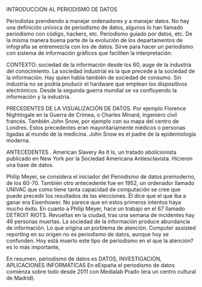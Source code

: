INTRODUCCIÓN AL PERIODISMO DE DATOS

Periodistas prendiendo a manejar ordenadores y a manejar datos. 
No hay una definición unívoca de periodismo de datos, algunos lo han llamado periodismo con código, hackers, etc. Periodismo guiado por datos, etc. De la misma manera buena parte de la evolución de los departamentos de infografía se entremezcla con los de datos. 
Sirve para hacer un periodismo con sistema de información gráficos que faciliten la interpretación.

CONTEXTO: sociedad de la información desde los 60, auge de la industria del conocimiento. 
La sociedad industrial es la que precede a la sociedad de la información. Hay quien habla también de sociedad de consumo. 
Sin industria no se podría producir el hardware que emplean los dispositivos electrónicos. Desde la segunda guerra mundial se va confluyendo la información y la industria.

PRECEDENTES DE LA VISUALIZACIÓN DE DATOS. Por ejemplo Florence Nightingale en la Guerra de Crimea, o Charles Minard, ingeniero civil francés. También John Snow, por ejemplo con su mapa del centro de Londres.
Estos precedentes eran mayoritariamente médicos o personas ligadas al mundo de la medicina. John Snow es el padre de la epidemiología moderna. 

ANTECEDENTES . American Slavery As It Is, un tratado abolicionista publicado en New York por la Sociedad Americana Antiesclavista. Hicieron una base de datos.

Philip Meyer, se considera el iniciador del Periodismo de datos premoderno, de los 60-70. 
También otro antecedente fue en 1952, un ordenador llamado UNIVAC que como tiene tanta capacidad de computación se cree que puede precedir los resultados de las elecciones. Él dice que el que iba a ganar era Eisenhower. No parece que en estos primeros intentos haya mucho éxito.
En cuanto a Philip Meyer, hace un trabajo en el 67 llamado DETROIT RIOTS. Revueltas en la ciudad, tras una semana de incidentes hay 46 personas muertas. 
La sociedad de la información produce abundancia de información. Lo que origina un porblema de atención. 
Computer assisted reporting en su origen no es periodismo de datos, aunque hoy se confunden. Hoy está muerto este tipo de periodismo en el que la atención? es lo más importante, 

En resumen, periodismo de datos es DATOS, INVESTIGACIÓN, APLICACIONES INFORMÁTICAS
En eEspaña el periodismo de datos comienza sobre todo desde 2011 con Medialab Prado (era un centro cultural de Madrid). 
